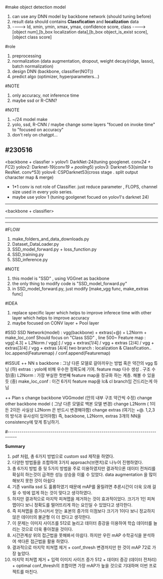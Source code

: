 #make object detection model
1. can use any DNN model by backbone network (should tuning before)
2. result data should contains **Classfication**  and **localization** data
3. ----> Id, xmin, ymin, xmax, ymax, confidence score, class
   ----> [object num],[b_box localization data],[b_box object_is_exist score],[object class score]

#role
1. preprocessing
2. normalization (data augmentation, dropout, weight decay(ridge, lasso), batch normalization)
3. design DNN (backbone, classifier(NOT))
4. predict algo (optimizer, hyperparameters...)

#NOTE
1. only accuracy, not inference time
2. maybe ssd or R-CNN? 

#NOTE
1. ~/24 model make 
2. yolo, ssd, R-CNN / maybe change some layers "focued on invoke time" to "focused on accuracy"
3. don't rely on chatgpt...

#230516
-----------------------------------------------
<YOLO> <backbone + classfier >
yolov1: DarkNet-24(tuning googlenet. conv*24 + FC*2)
yolov2: Darknet-19(conv*19 + pooling*5)
yolov3: Darknet-53(similar to ResNet. conv*53)
yolov4: CSPDarknet53(cross stage . split output character map & merge)

+ 1*1 conv is not role of Classifier. just reduce parameter , FLOPS, channel size
  used in every yolo series. 
+ maybe use yolov 1 (tuning goolgenet focued on yolov1's darknet 24)
-----------------------------------------------
<R-CNN> <backbone + classifier>

----------------------------------------------
<SSD> <backbone>

----------------------------------------------
#FLOW
1. make_folders_and_data_downloads.py
2. Dataset_DataLoader.py
3. SSD_model_forward.py + loss_function.py
4. SSD_training.py 
5. SSD_inference.py 

#NOTE
1. this model is "SSD" , using VGGnet as backbone
2. the only thing to modify code is "SSD_model_forward.py" 
3. in SSD_model_forward.py, just modify [make_vgg func, make_extras func]

#IDEA
1. replace specific layer which helps to improve inferece time with other layer 
   which helps to improve accuracy
2. maybe focused on CONV layer + Pool layer


#SSD
SSD Network(model) : vgg(backbone) + extras(+@) + L2Norm + make_loc_conf
Should focus on "Class SSD" , line 500~
Feature map :  vgg[:4.3] + L2Norm / vgg[:] / vgg + extras[1/4] / vgg + extras [2/4] /                                        vgg + extras[3/4] / vgg + extras [4/4]
two branch : localization & Classfication.. loc.append(Featuremap) / conf.append(Featuremap)

#ISSUE
++ NN s
backbone  : 그냥 다른 모델로 갈아끼우는 방법 혹은 약간의 vgg 튜닝 (하)
extras : yolo에 비해 우수한 정확도에 기여. feature map 다수 생성 . 구조 수정(중)
L2Norm : 가장 부실한 첫번째 feature map을 정규화 하는 계층. 해볼 수 있을듯 (중)
make_loc_conf :  이건 6가지 feature map을 lc& cl branch임 건드리는게 아님

++ Plan s
change backbone VGGmodel (안의 내부 구조 약간씩 수정)
change other backbone model ( 그냥 다른 모델로 백본 모델 변경)
change L2Norm ( 1이든 2이든 사실상 L2Norm 은 반드시 변경해야함)
change extras (여기는 +@. 1,2,3의 방식과 유사성이 있어야함)
즉, backbone, L2Norm, extras 3개의 NN을 consistency에 맞게 튜닝하기.


#----------------------------------------------------------------------------------

**Summary**

1. pdf 처럼, 총 6가지 방법으로  custom ssd 제작을 하였다. 
2. 다양한 방법들을 조합하여 3가지 approach(브랜치)로 나누어 진행하였다.
3. 총 6가지 방법 중 뒷 5가지 방법을 주로 이용하였지만 결과적으론 데이터 전처리를 확실히 하는것이
   급격한 성능 상승을 이룰 수 있었다. data augmentation 을 많이 해보지 못한 것이 아쉽다
4. 기존 vanilla ssd 도 훌륭하였기 때문에 mAP를 올릴려면 추론시간이 더욱 오래 걸릴 수 밖에 없게 하는     것이 맞다고 생각하였다. 
5. 하지만 결과적으로 마지막 피쳐맵을 제거하는 것이 효과적이었다. 크기가 1인 피쳐맵이다 보니 정확도를    떨어뜨리게 하는 요인일 수 있었다고 생각한다. 
6. 즉 피쳐맵을 증가시커서 얻는 표본의 증가의 이점보다 크기가 1이다 보니 정교하지 않은 데이터의 불균형   이 더 컸다고 생각한다.
7. 이 문제는 이미지 사이즈를 512로 늘리고 데이터 증강을 이용하여 학습 데이터를 늘리는 것으로 더욱       좋아졌을 것이다.
8. 시간관계상 위의 접근법을 못해봐서 아쉽다. 하지만 우린 mAP 수학공식을 분석하여 색다른 접근법을 활용   하였다.
9. 결과적으로 마지막 피쳐맵 제거 + conf_thresh 변경까지만 한 것이 mAP 72로 가장 높았다.
10.  마지막 피쳐맵 제거 + 입력 이미지 사이즈 증가 512 + 데이터 증강 (데이터 전처리) + optimal conf_thresh의 조합이면 가장 mAP가 높을 것으로 기대하며 이번 프로젝트를 마친다.
